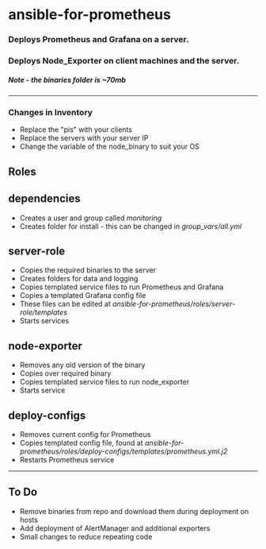 # ansible-for-prometheus

### Deploys Prometheus and Grafana on a server. 
### Deploys Node_Exporter on client machines and the server.

##### Note - the binaries folder is ~70mb

_________

### Changes in Inventory

- Replace the "pis" with your clients
- Replace the servers with your server IP
- Change the variable of the node_binary to suit your OS

## Roles

## dependencies

- Creates a user and group called *monitoring*
- Creates folder for install - this can be changed in *group_vars/all.yml*

## server-role

- Copies the required binaries to the server
- Creates folders for data and logging
- Copies templated service files to run Prometheus and Grafana
- Copies a templated Grafana config file
- These files can be edited at *ansible-for-prometheus/roles/server-role/templates*
- Starts services

## node-exporter
- Removes any old version of the binary
- Copies over required binary
- Copies templated service files to run node_exporter
- Starts service

## deploy-configs
- Removes current config for Prometheus
- Copies templated config file, found at *ansible-for-prometheus/roles/deploy-configs/templates/prometheus.yml.j2*
- Restarts Prometheus service

---

## To Do
- Remove binaries from repo and download them during deployment on hosts
- Add deployment of AlertManager and additional exporters
- Small changes to reduce repeating code